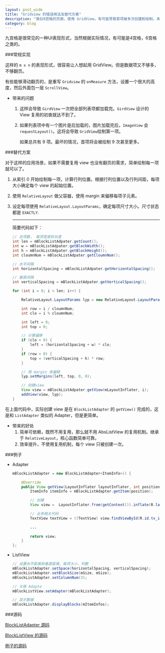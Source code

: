 ```yaml
---
layout: post_wide
title: "Gridview 的错误用法及替代方案"
description: "类似9宫格的页面，使用 GridView，有可能导致首项被多次创建和绘制，本文给出一个替代方案。"
category: blog
---
```


九宫格是很常见的一种UI表现形式，当然根据实际情况，有可能是4宫格，6宫格之类的。

###常规实现

这样的 `m x n` 的表现形式，很容易让人想起用 GridView。但是数据项又不够多，不够翻页。

有些能够滑动翻页的，是重写 `Gridview` 的 `onMeasure` 方法，设置一个很大的高度，然后外面包一层 `ScrollView`。

* 带来的问题
    1. 这样会导致 `GirdView` 一次把全部列表项都加载完。`GirdView` 设计的 View 复用的初衷就达不到了。
    2. 如果列表项中有一个图片是后加载的，图片加载完后，`ImageView` 会 `requestLayout()`。这将会导致 `GridView`绘制第一项。

        如果总共有 9 项。最坏的情况，首项将会被绘制 9 次甚至更多。

###替代方案

对于这样的应用场景，如果不需要复用 view 也没有翻页的需求，简单绘制每一项就可以了。

1.  从索引 0 开始绘制每一项，计算行列位置。根据行列位置以及行列间距，每项大小确定每个 view 的起始位置。

2.  使用 `RelativeLayout` 做父容器，使用 margin 来偏移每项子元素。

3.  设定每项使用 `RelativeLayout.LayoutParams`，确定每项尺寸大小。尺寸状态都是 `EXACTLY`.

    ---

    简要代码如下：

    ```java
    // 总项数， 每项宽度和长度
    int len = mBlockListAdpater.getCount();
    int w = mBlockListAdpater.getBlockWidth();
    int h = mBlockListAdpater.getBlockHeight();
    int cloumnNum = mBlockListAdpater.getCloumnNum();
    
    // 水平间隔
    int horizontalSpacing = mBlockListAdpater.getHorizontalSpacing();
    
    // 垂直间隔
    int verticalSpacing = mBlockListAdpater.getVerticalSpacing();
    
    for (int i = 0; i < len; i++) {
    
        RelativeLayout.LayoutParams lyp = new RelativeLayout.LayoutParams(w, h);
    
        int row = i / cloumnNum;
        int clo = i % cloumnNum;
    
        int left = 0;
        int top = 0;
    
        // 计算偏移
        if (clo > 0) {
            left = (horizontalSpacing + w) * clo;
        }
        if (row > 0) {
            top = (verticalSpacing + h) * row;
        }
    
        // 用 margin 来偏移
        lyp.setMargins(left, top, 0, 0);
    
        // 创建view
        View view = mBlockListAdpater.getView(mLayoutInflater, i);
        addView(view, lyp);
    }
    ```

在上面代码中，实际创建 view 是在 `BlockListAdapter` 的 `getView()` 完成的，这是和 `ListAdapter` 类似的 Adapter，但是更简单。

* 带来的好处
    1.  简单可依赖，既然不用复用，那么就不用 AbsListView 的复用机制。继承于 `RelativeLayout`，核心函数简单可靠。
    2.  效率提升，不使用复用机制，每个 view 只被创建一次。


###例子

* Adapter

    ```java
    mBlockListAdapter = new BlockListAdapter<ItemInfo>() {
    
        @Override
        public View getView(LayoutInflater layoutInflater, int position) {
            ItemInfo itemInfo = mBlockListAdapter.getItem(position);

            // 创建
            View view =  LayoutInflater.from(getContext()).inflate(R.layout.item_home, null);

            // 业务相关代码
            TextView textView = ((TextView) view.findViewById(R.id.tv_item_home_title));

            ...
            
            return view;
        }
    };
    
    ```

*   ListView

    ```java
    // 设置水平距离和垂直距离，每项大小，列数
    mBlockListAdapter.setSpace(horizontalSpacing, verticalSpacing);
    mBlockListAdapter.setBlockSize(mSize, mSize);
    mBlockListAdapter.setColumnNum(3);

    // 关联 Adapte
    mBlockListView.setAdapter(mBlockListAdapter);

    // 显示数据
    mBlockListAdapter.displayBlocks(mItemInfos);
    ```

###源码

[BlockListAdapter 源码](https://github.com/etao-open-source/cube-sdk/blob/master/core/src/com/srain/cube/views/block/BlockListAdapter.java)

[BlockListView 的源码](https://github.com/etao-open-source/cube-sdk/blob/master/core/src/com/srain/cube/views/block/BlockListView.java)

[例子的源码](https://github.com/etao-open-source/cube-sdk/blob/master/sample-and-tests/src/com/srain/cube/sample/ui/fragment/HomeFragment.java)
